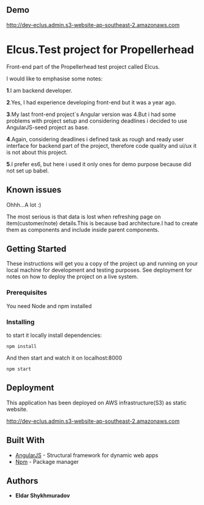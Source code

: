 ## Demo
http://dev-eclus.admin.s3-website-ap-southeast-2.amazonaws.com


# Elcus.Test project for Propellerhead

Front-end part of the Propellerhead test project called Elcus.

I would like to emphasise some notes:

**1**.I am backend developer.

**2**.Yes, I had experience developing front-end but it was a year ago.

**3**.My last front-end project`s Angular version was 4.But i had some problems with project setup and considering deadlines i decided to use AngularJS-seed project as base.

**4**.Again, considering deadlines i defined task as rough and ready user interface for backend part of the project, therefore code quality and ui/ux it is not about this project.

**5**.I prefer es6, but here i used it only ones for demo purpose because did not set up babel.

## Known issues

Ohhh...A lot :)

The most serious is that data is lost when refreshing page on item(customer/note) details.This is because bad architecture.I had to create them as components and include inside parent components.


## Getting Started

These instructions will get you a copy of the project up and running on your local machine for development and testing purposes. See deployment for notes on how to deploy the project on a live system.

### Prerequisites

You need Node and npm installed


### Installing

to start it locally install dependencies:

```
npm install
```

And then start and watch it on localhost:8000

```
npm start
```

## Deployment


This application has been deployed on AWS infrastructure(S3) as static website.

http://dev-eclus.admin.s3-website-ap-southeast-2.amazonaws.com

## Built With

* [AngularJS](https://docs.angularjs.org/api) - Structural framework for dynamic web apps
* [Npm](https://docs.npmjs.com/) - Package manager



## Authors

* **Eldar Shykhmuradov**
